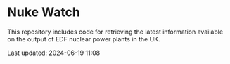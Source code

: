 # Nuke Watch

This repository includes code for retrieving the latest information available on the output of EDF nuclear power plants in the UK.

Last updated: 2024-06-19 11:08